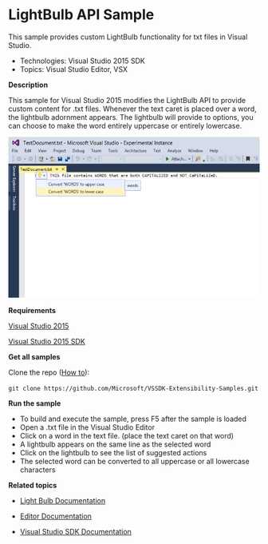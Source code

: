 # LightBulb API Sample
This sample provides custom LightBulb functionality for txt
files in Visual Studio.

* Technologies: Visual Studio 2015 SDK
* Topics: Visual Studio Editor, VSX

**Description**

This sample for Visual Studio 2015 modifies the LightBulb API to provide
custom content for .txt files. Whenever the text caret is placed over a word,
the lightbulb adornment appears. The lightbulb will provide to options, you
can choose to make the word entirely uppercase or entirely lowercase.

![image](TestLightBulb/Resources/Example_LightBulb.png)

**Requirements**

[ Visual Studio 2015 ](http://www.microsoft.com/visualstudio/en-us/try/default.mspx#download)

[ Visual Studio 2015 SDK ](https://www.visualstudio.com/en-us/downloads/visual-studio-2015-downloads-vs.aspx)


**Get all samples**

Clone the repo ([How to](https://git-scm.com/book/en/v2/Git-Basics-Getting-a-Git-Repository#Cloning-an-Existing-Repository)):

`git clone https://github.com/Microsoft/VSSDK-Extensibility-Samples.git`

**Run the sample**

  * To build and execute the sample, press F5 after the sample is loaded 
  * Open a .txt file in the Visual Studio Editor
  * Click on a word in the text file. (place the text caret on that word)
  * A lightbulb appears on the same line as the selected word
  * Click on the lightbulb to see the list of suggested actions
  * The selected word can be converted to all uppercase or all lowercase characters



**Related topics**

* [ Light Bulb Documentation ](https://msdn.microsoft.com/en-us/library/dn872466(v=vs.140).aspx)

* [ Editor Documentation ](https://msdn.microsoft.com/en-us/library/dd885242(v=vs.140).aspx)

* [ Visual Studio SDK Documentation ](https://msdn.microsoft.com/en-us/library/bb166441(v=vs.140).aspx)


